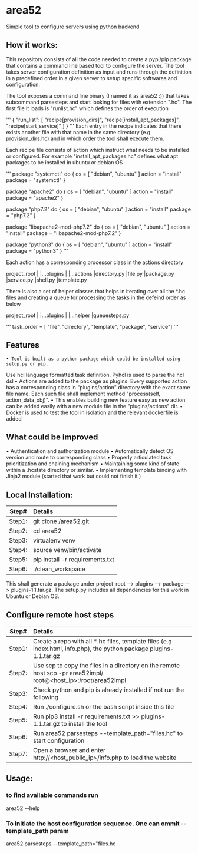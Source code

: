 # area52
Simple tool to configure servers using python backend

## How it works:

This repository consists of all the code needed to create a pypi/pip package that contains a command line based tool to configure the server. The tool takes server configuration definition as input and runs through the definition in a predefined order in a given server to setup specific softwares and configuration.

The tool exposes a command line binary (I named it as area52 :)) that takes subcommand parsesteps and start looking for files with extension ".hc". The first file it loads is "runlist.hc" which defines the order of execution

'''
{
  "run_list": [
  "recipe[provision_dirs]",
  "recipe[install_apt_packages]",
  "recipe[start_service]"
  ]
}
'''
Each entry in the recipe indicates that there exists another file with that name in the same directory (e.g provision_dirs.hc) and in which order the tool shall execute them.

Each recipe file consists of action which instruct what needs to be installed or configured. For example "install_apt_packages.hc" defines what apt packages to be installed in ubuntu or debian OS

'''
package "systemctl" do {
  os            = [ "debian", "ubuntu" ] 
  action        = "install"
  package       = "systemctl"
}

package "apache2" do {
  os            = [ "debian", "ubuntu" ] 
  action        = "install"
  package       = "apache2"
}

package "php7.2" do {
  os            = [ "debian", "ubuntu" ] 
  action        = "install"
  package       = "php7.2"
}

package "libapache2-mod-php7.2" do {
  os            = [ "debian", "ubuntu" ] 
  action        = "install"
  package       = "libapache2-mod-php7.2"
}

package "python3" do {
  os            = [ "debian", "ubuntu" ] 
  action        = "install"
  package       = "python3"
}
'''

Each action has a corresponding processor class in the actions directory

project_root
|
|...plugins
    |
    |...actions
        |directory.py
        |file.py
        |package.py
        |service.py
        |shell.py
        |template.py

There is also a set  of helper classes that helps in iterating over all the *.hc files and creating a queue for processing the tasks in the defeind order as below

project_root
|
|...plugins
    |
    |...helper
        |queuesteps.py

'''
task_order = [
              "file", 
              "directory",
              "template", 
              "package", 
              "service"]
'''
## Features 

	• Tool is built as a python package which could be installed using setup.py or pip. 
Use hcl language formatted task definition. Pyhcl is used to parse the hcl dsl
	• Actions are added to the package as plugins. Every supported action has a corresponding class in "plugins/action" directory with the exact same file name. Each such file shall implement method "process(self, action_data_obj)".
	• This enables building new feature easy as new action can be added easily with a new module file in the "plugins/actions" dir.
	• Docker is used to test the tool in isolation and the relevant dockerfile is added

## What could be improved
  • Authentication and authorization module
	• Automatically detect OS version and route to corresponding class
	• Properly articulated task prioritization and chaining mechanism
	• Maintaining some kind of state within a .hcstate directory or similar.
  • Implementing template binding with Jinja2 module (started that work but could not finish it )


## Local Installation:

| Step#         |   Details     |
| ------------- |:--------------|
|Step1:| git clone <repo>/area52.git |
|Step2:| cd area52|
|Step3:| virtualenv venv|
|Step4:| source venv/bin/activate|
|Step5:| pip install -r requirements.txt|
|Step6:| ./clean_workspace|

This shall generate a package under project_root --> plugins --> package --> plugins-1.1.tar.gz. The setup.py includes all dependencies for this work in Ubuntu or Debian OS. 

## Configure remote host steps

| Step#         |   Details     |
| ------------- |:--------------|
|Step1:| Create a repo with all *.hc files, template files (e.g index.html, info.php), the python package plugins-1.1.tar.gz |
|Step2:| Use scp to copy the files in a directory on the remote host scp -pr area52impl/ root@<host_ip>:/root/area52impl|
|Step3:| Check python and pip is already installed if not run the following|
|Step4:| Run ./configure.sh or the bash script inside this file|
|Step5:| Run pip3 install -r requirements.txt >> plugins-1.1.tar.gz to install the tool |
|Step6:| Run area52 parsesteps --template_path="files.hc" to start configuration|
|Step7:| Open a browser and enter http://<host_public_ip>/info.php to load the website|




## Usage:

### to find available commands run 
area52 --help

### To initiate the host configuration sequence. One can ommit --template_path param
area52 parsesteps --template_path="files.hc



